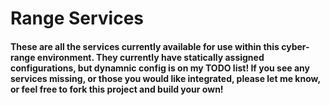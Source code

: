 # Range Services

#### These are all the services currently available for use within this cyber-range environment. They currently have statically assigned configurations, but dynamnic config is on my TODO list! If you see any services missing, or those you would like integrated, please let me know, or feel free to fork this project and build your own!